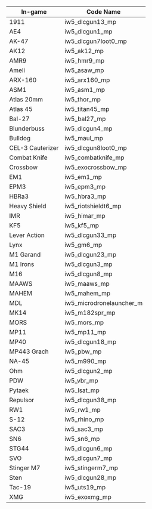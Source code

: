 | In-game       | Code Name   |
|------------|----------------|
| 1911 | iw5_dlcgun13_mp
| AE4 | iw5_dlcgun1_mp
| AK-47 | iw5_dlcgun7loot0_mp
| AK12 | iw5_ak12_mp
| AMR9 | iw5_hmr9_mp
| Ameli | iw5_asaw_mp
| ARX-160 | iw5_arx160_mp
| ASM1 | iw5_asm1_mp
| Atlas 20mm | iw5_thor_mp
| Atlas 45 | iw5_titan45_mp
| Bal-27 | iw5_bal27_mp
| Blunderbuss | iw5_dlcgun4_mp
| Bulldog | iw5_maul_mp
| CEL-3 Cauterizer | iw5_dlcgun8loot0_mp
| Combat Knife | iw5_combatknife_mp
| Crossbow | iw5_exocrossbow_mp
| EM1 | iw5_em1_mp
| EPM3 | iw5_epm3_mp
| HBRa3 | iw5_hbra3_mp
| Heavy Shield | iw5_riotshieldt6_mp
| IMR | iw5_himar_mp
| KF5 | iw5_kf5_mp
| Lever Action | iw5_dlcgun33_mp
| Lynx | iw5_gm6_mp
| M1 Garand | iw5_dlcgun23_mp
| M1 Irons | iw5_dlcgun3_mp
| M16 | iw5_dlcgun8_mp
| MAAWS | iw5_maaws_mp
| MAHEM | iw5_mahem_mp
| MDL | iw5_microdronelauncher_m
| MK14 | iw5_m182spr_mp
| MORS | iw5_mors_mp
| MP11 | iw5_mp11_mp
| MP40 | iw5_dlcgun18_mp
| MP443 Grach | iw5_pbw_mp
| NA-45 | iw5_m990_mp
| Ohm | iw5_dlcgun2_mp
| PDW | iw5_vbr_mp
| Pytaek | iw5_lsat_mp
| Repulsor | iw5_dlcgun38_mp
| RW1 | iw5_rw1_mp
| S-12 | iw5_rhino_mp
| SAC3 | iw5_sac3_mp
| SN6 | iw5_sn6_mp
| STG44 | iw5_dlcgun6_mp
| SVO | iw5_dlcgun7_mp
| Stinger M7 | iw5_stingerm7_mp
| Sten | iw5_dlcgun28_mp
| Tac-19 | iw5_uts19_mp
| XMG | iw5_exoxmg_mp
